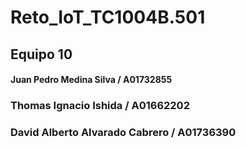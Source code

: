 # Reto_IoT_TC1004B.501

## Equipo 10

#### Juan Pedro Medina Silva / A01732855
### Thomas Ignacio Ishida / A01662202
### David Alberto Alvarado Cabrero / A01736390


